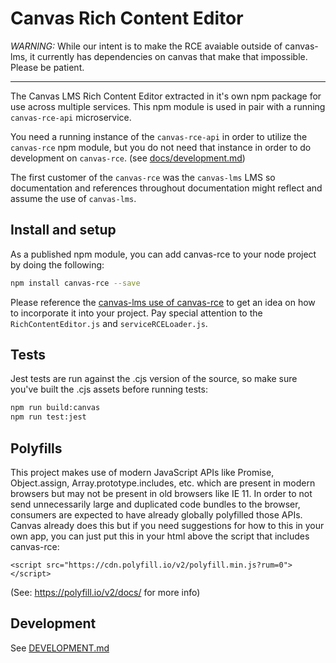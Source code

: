 # Canvas Rich Content Editor

_WARNING:_ While our intent is to make the RCE avaiable outside of
canvas-lms, it currently has dependencies on canvas that make that
impossible. Please be patient.

---

The Canvas LMS Rich Content Editor extracted in it's own npm package for use
across multiple services. This npm module is used in pair with a running
`canvas-rce-api` microservice.

You need a running instance of the `canvas-rce-api` in order to utilize
the `canvas-rce` npm module, but you do not need that instance in order to
do development on `canvas-rce`. (see [docs/development.md](docs/development.md))

The first customer of the `canvas-rce` was the `canvas-lms` LMS so documentation
and references throughout documentation might reflect and assume the use of
`canvas-lms`.

## Install and setup

As a published npm module, you can add canvas-rce to your node project by doing
the following:

```bash
npm install canvas-rce --save
```

Please reference the [canvas-lms use of canvas-rce](https://github.com/instructure/canvas-lms/tree/stable/ui/shared/rce)
to get an idea on how to incorporate it into your project. Pay
special attention to the `RichContentEditor.js` and `serviceRCELoader.js`.

## Tests

Jest tests are run against the .cjs version of the source, so make sure you've built the .cjs assets before running tests:

```bash
npm run build:canvas
npm run test:jest
```

## Polyfills

This project makes use of modern JavaScript APIs like Promise, Object.assign,
Array.prototype.includes, etc. which are present in modern
browsers but may not be present in old browsers like IE 11. In order to not
send unnecessarily large and duplicated code bundles to the browser, consumers
are expected to have already globally polyfilled those APIs.
Canvas already does this but if you need suggestions for how to this in your
own app, you can just put this in your html above the script that includes
canvas-rce:

```
<script src="https://cdn.polyfill.io/v2/polyfill.min.js?rum=0"></script>
```

(See: https://polyfill.io/v2/docs/ for more info)

## Development

See [DEVELOPMENT.md](./DEVELOPMENT.md)
